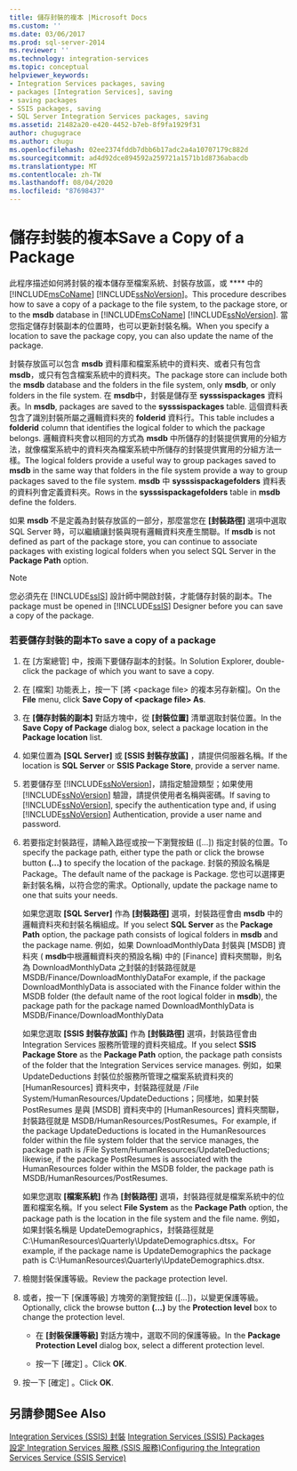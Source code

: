 ```yaml
---
title: 儲存封裝的複本 |Microsoft Docs
ms.custom: ''
ms.date: 03/06/2017
ms.prod: sql-server-2014
ms.reviewer: ''
ms.technology: integration-services
ms.topic: conceptual
helpviewer_keywords:
- Integration Services packages, saving
- packages [Integration Services], saving
- saving packages
- SSIS packages, saving
- SQL Server Integration Services packages, saving
ms.assetid: 21482a20-e420-4452-b7eb-8f9fa1929f31
author: chugugrace
ms.author: chugu
ms.openlocfilehash: 02ee2374fddb7dbb6b17adc2a4a10707179c882d
ms.sourcegitcommit: ad4d92dce894592a259721a1571b1d8736abacdb
ms.translationtype: MT
ms.contentlocale: zh-TW
ms.lasthandoff: 08/04/2020
ms.locfileid: "87698437"
---
```

# <a name="save-a-copy-of-a-package"></a><span data-ttu-id="52a14-102">儲存封裝的複本</span><span class="sxs-lookup"><span data-stu-id="52a14-102">Save a Copy of a Package</span></span>
  <span data-ttu-id="52a14-103">此程序描述如何將封裝的複本儲存至檔案系統、封裝存放區，或 \*\*\*\* 中的 [!INCLUDE[msCoName](../includes/msconame-md.md)] [!INCLUDE[ssNoVersion](../includes/ssnoversion-md.md)]。</span><span class="sxs-lookup"><span data-stu-id="52a14-103">This procedure describes how to save a copy of a package to the file system, to the package store, or to the **msdb** database in [!INCLUDE[msCoName](../includes/msconame-md.md)] [!INCLUDE[ssNoVersion](../includes/ssnoversion-md.md)].</span></span> <span data-ttu-id="52a14-104">當您指定儲存封裝副本的位置時，也可以更新封裝名稱。</span><span class="sxs-lookup"><span data-stu-id="52a14-104">When you specify a location to save the package copy, you can also update the name of the package.</span></span>  
  
 <span data-ttu-id="52a14-105">封裝存放區可以包含 **msdb** 資料庫和檔案系統中的資料夾、或者只有包含 **msdb**，或只有包含檔案系統中的資料夾。</span><span class="sxs-lookup"><span data-stu-id="52a14-105">The package store can include both the **msdb** database and the folders in the file system, only **msdb**, or only folders in the file system.</span></span> <span data-ttu-id="52a14-106">在 **msdb**中，封裝是儲存至 **sysssispackages** 資料表。</span><span class="sxs-lookup"><span data-stu-id="52a14-106">In **msdb**, packages are saved to the **sysssispackages** table.</span></span> <span data-ttu-id="52a14-107">這個資料表包含了識別封裝所屬之邏輯資料夾的 **folderid** 資料行。</span><span class="sxs-lookup"><span data-stu-id="52a14-107">This table includes a **folderid** column that identifies the logical folder to which the package belongs.</span></span> <span data-ttu-id="52a14-108">邏輯資料夾會以相同的方式為 **msdb** 中所儲存的封裝提供實用的分組方法，就像檔案系統中的資料夾為檔案系統中所儲存的封裝提供實用的分組方法一樣。</span><span class="sxs-lookup"><span data-stu-id="52a14-108">The logical folders provide a useful way to group packages saved to **msdb** in the same way that folders in the file system provide a way to group packages saved to the file system.</span></span> <span data-ttu-id="52a14-109">**msdb** 中 **sysssispackagefolders** 資料表的資料列會定義資料夾。</span><span class="sxs-lookup"><span data-stu-id="52a14-109">Rows in the **sysssispackagefolders** table in **msdb** define the folders.</span></span>  
  
 <span data-ttu-id="52a14-110">如果 **msdb** 不是定義為封裝存放區的一部分，那麼當您在 **[封裝路徑]** 選項中選取 SQL Server 時，可以繼續讓封裝與現有邏輯資料夾產生關聯。</span><span class="sxs-lookup"><span data-stu-id="52a14-110">If **msdb** is not defined as part of the package store, you can continue to associate packages with existing logical folders when you select SQL Server in the **Package Path** option.</span></span>  
  
> [!NOTE]  
>  <span data-ttu-id="52a14-111">您必須先在 [!INCLUDE[ssIS](../includes/ssis-md.md)] 設計師中開啟封裝，才能儲存封裝的副本。</span><span class="sxs-lookup"><span data-stu-id="52a14-111">The package must be opened in [!INCLUDE[ssIS](../includes/ssis-md.md)] Designer before you can save a copy of the package.</span></span>  
  
### <a name="to-save-a-copy-of-a-package"></a><span data-ttu-id="52a14-112">若要儲存封裝的副本</span><span class="sxs-lookup"><span data-stu-id="52a14-112">To save a copy of a package</span></span>  
  
1.  <span data-ttu-id="52a14-113">在 [方案總管] 中，按兩下要儲存副本的封裝。</span><span class="sxs-lookup"><span data-stu-id="52a14-113">In Solution Explorer, double-click the package of which you want to save a copy.</span></span>  
  
2.  <span data-ttu-id="52a14-114">在 [檔案] 功能表上，按一下 [將 \<package file> 的複本另存新檔]。</span><span class="sxs-lookup"><span data-stu-id="52a14-114">On the **File** menu, click **Save Copy of \<package file> As**.</span></span>  
  
3.  <span data-ttu-id="52a14-115">在 **[儲存封裝的副本]** 對話方塊中，從 **[封裝位置]** 清單選取封裝位置。</span><span class="sxs-lookup"><span data-stu-id="52a14-115">In the **Save Copy of Package** dialog box, select a package location in the **Package location** list.</span></span>  
  
4.  <span data-ttu-id="52a14-116">如果位置為 **[SQL Server]** 或 **[SSIS 封裝存放區]** ，請提供伺服器名稱。</span><span class="sxs-lookup"><span data-stu-id="52a14-116">If the location is **SQL Server** or **SSIS Package Store**, provide a server name.</span></span>  
  
5.  <span data-ttu-id="52a14-117">若要儲存至 [!INCLUDE[ssNoVersion](../includes/ssnoversion-md.md)]，請指定驗證類型；如果使用 [!INCLUDE[ssNoVersion](../includes/ssnoversion-md.md)] 驗證，請提供使用者名稱與密碼。</span><span class="sxs-lookup"><span data-stu-id="52a14-117">If saving to [!INCLUDE[ssNoVersion](../includes/ssnoversion-md.md)], specify the authentication type and, if using [!INCLUDE[ssNoVersion](../includes/ssnoversion-md.md)] Authentication, provide a user name and password.</span></span>  
  
6.  <span data-ttu-id="52a14-118">若要指定封裝路徑，請輸入路徑或按一下瀏覽按鈕 ([...])  指定封裝的位置。</span><span class="sxs-lookup"><span data-stu-id="52a14-118">To specify the package path, either type the path or click the browse button **(...)** to specify the location of the package.</span></span> <span data-ttu-id="52a14-119">封裝的預設名稱是 Package。</span><span class="sxs-lookup"><span data-stu-id="52a14-119">The default name of the package is Package.</span></span> <span data-ttu-id="52a14-120">您也可以選擇更新封裝名稱，以符合您的需求。</span><span class="sxs-lookup"><span data-stu-id="52a14-120">Optionally, update the package name to one that suits your needs.</span></span>  
  
     <span data-ttu-id="52a14-121">如果您選取 **[SQL Server]** 作為 **[封裝路徑]** 選項，封裝路徑會由 **msdb** 中的邏輯資料夾和封裝名稱組成。</span><span class="sxs-lookup"><span data-stu-id="52a14-121">If you select **SQL Server** as the **Package Path** option, the package path consists of logical folders in **msdb** and the package name.</span></span> <span data-ttu-id="52a14-122">例如，如果 DownloadMonthlyData 封裝與 [MSDB] 資料夾 ( **msdb**中根邏輯資料夾的預設名稱) 中的 [Finance] 資料夾關聯，則名為 DownloadMonthlyData 之封裝的封裝路徑就是 MSDB/Finance/DownloadMonthlyData</span><span class="sxs-lookup"><span data-stu-id="52a14-122">For example, if the package DownloadMonthlyData is associated with the Finance folder within the MSDB folder (the default name of the root logical folder in **msdb**), the package path for the package named DownloadMonthlyData is MSDB/Finance/DownloadMonthlyData</span></span>  
  
     <span data-ttu-id="52a14-123">如果您選取 **[SSIS 封裝存放區]** 作為 **[封裝路徑]** 選項，封裝路徑會由 Integration Services 服務所管理的資料夾組成。</span><span class="sxs-lookup"><span data-stu-id="52a14-123">If you select **SSIS Package Store** as the **Package Path** option, the package path consists of the folder that the Integration Services service manages.</span></span> <span data-ttu-id="52a14-124">例如，如果 UpdateDeductions 封裝位於服務所管理之檔案系統資料夾的 [HumanResources] 資料夾中，封裝路徑就是 /File System/HumanResources/UpdateDeductions；同樣地，如果封裝 PostResumes 是與 [MSDB] 資料夾中的 [HumanResources] 資料夾關聯，封裝路徑就是 MSDB/HumanResources/PostResumes。</span><span class="sxs-lookup"><span data-stu-id="52a14-124">For example, if the package UpdateDeductions is located in the HumanResources folder within the file system folder that the service manages, the package path is /File System/HumanResources/UpdateDeductions; likewise, if the package PostResumes is associated with the HumanResources folder within the MSDB folder, the package path is MSDB/HumanResources/PostResumes.</span></span>  
  
     <span data-ttu-id="52a14-125">如果您選取 **[檔案系統]** 作為 **[封裝路徑]** 選項，封裝路徑就是檔案系統中的位置和檔案名稱。</span><span class="sxs-lookup"><span data-stu-id="52a14-125">If you select **File System** as the **Package Path** option, the package path is the location in the file system and the file name.</span></span> <span data-ttu-id="52a14-126">例如，如果封裝名稱是 UpdateDemographics，封裝路徑就是 C:\HumanResources\Quarterly\UpdateDemographics.dtsx。</span><span class="sxs-lookup"><span data-stu-id="52a14-126">For example, if the package name is UpdateDemographics the package path is C:\HumanResources\Quarterly\UpdateDemographics.dtsx.</span></span>  
  
7.  <span data-ttu-id="52a14-127">檢閱封裝保護等級。</span><span class="sxs-lookup"><span data-stu-id="52a14-127">Review the package protection level.</span></span>  
  
8.  <span data-ttu-id="52a14-128">或者，按一下 [保護等級] 方塊旁的瀏覽按鈕 ([...])，以變更保護等級。</span><span class="sxs-lookup"><span data-stu-id="52a14-128">Optionally, click the browse button **(...)** by the **Protection level** box to change the protection level.</span></span>  
  
    -   <span data-ttu-id="52a14-129">在 **[封裝保護等級]** 對話方塊中，選取不同的保護等級。</span><span class="sxs-lookup"><span data-stu-id="52a14-129">In the **Package Protection Level** dialog box, select a different protection level.</span></span>  
  
    -   <span data-ttu-id="52a14-130">按一下 [確定]  。</span><span class="sxs-lookup"><span data-stu-id="52a14-130">Click **OK**.</span></span>  
  
9. <span data-ttu-id="52a14-131">按一下 [確定]  。</span><span class="sxs-lookup"><span data-stu-id="52a14-131">Click **OK**.</span></span>  
  
## <a name="see-also"></a><span data-ttu-id="52a14-132">另請參閱</span><span class="sxs-lookup"><span data-stu-id="52a14-132">See Also</span></span>  
 <span data-ttu-id="52a14-133">[Integration Services &#40;SSIS&#41; 封裝](../../2014/integration-services/integration-services-ssis-packages.md) </span><span class="sxs-lookup"><span data-stu-id="52a14-133">[Integration Services &#40;SSIS&#41; Packages](../../2014/integration-services/integration-services-ssis-packages.md) </span></span>  
 [<span data-ttu-id="52a14-134">設定 Integration Services 服務 &#40;SSIS 服務&#41;</span><span class="sxs-lookup"><span data-stu-id="52a14-134">Configuring the Integration Services Service &#40;SSIS Service&#41;</span></span>](service/integration-services-service-ssis-service.md)  
  
  
